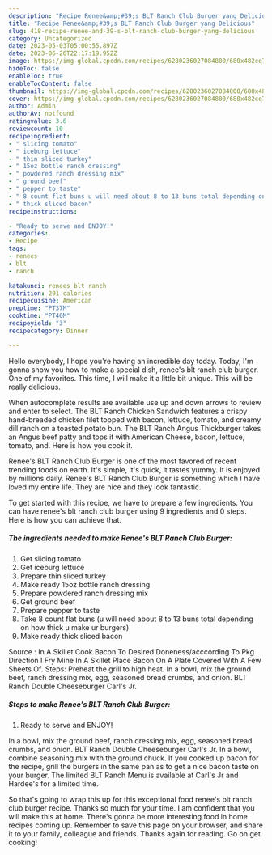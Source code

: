 ```yaml
---
description: "Recipe Renee&amp;#39;s BLT Ranch Club Burger yang Delicious"
title: "Recipe Renee&amp;#39;s BLT Ranch Club Burger yang Delicious"
slug: 418-recipe-renee-and-39-s-blt-ranch-club-burger-yang-delicious
category: Uncategorized
date: 2023-05-03T05:00:55.897Z
date: 2023-06-26T22:17:19.952Z
image: https://img-global.cpcdn.com/recipes/6280236027084800/680x482cq70/renees-blt-ranch-club-burger-recipe-main-photo.jpg
hideToc: false
enableToc: true
enableTocContent: false
thumbnail: https://img-global.cpcdn.com/recipes/6280236027084800/680x482cq70/renees-blt-ranch-club-burger-recipe-main-photo.jpg
cover: https://img-global.cpcdn.com/recipes/6280236027084800/680x482cq70/renees-blt-ranch-club-burger-recipe-main-photo.jpg
author: Admin
authorAv: notfound
ratingvalue: 3.6
reviewcount: 10
recipeingredient:
- " slicing tomato"
- " iceburg lettuce"
- " thin sliced turkey"
- " 15oz bottle ranch dressing"
- " powdered ranch dressing mix"
- " ground beef"
- " pepper to taste"
- " 8 count flat buns u will need about 8 to 13 buns total depending on how thick u make ur burgers"
- " thick sliced bacon"
recipeinstructions:

- "Ready to serve and ENJOY!"
categories:
- Recipe
tags:
- renees
- blt
- ranch

katakunci: renees blt ranch 
nutrition: 291 calories
recipecuisine: American
preptime: "PT37M"
cooktime: "PT40M"
recipeyield: "3"
recipecategory: Dinner

---
```



Hello everybody, I hope you're having an incredible day today. Today, I'm gonna show you how to make a special dish, renee&#39;s blt ranch club burger. One of my favorites. This time, I will make it a little bit unique. This will be really delicious.

When autocomplete results are available use up and down arrows to review and enter to select. The BLT Ranch Chicken Sandwich features a crispy hand-breaded chicken filet topped with bacon, lettuce, tomato, and creamy dill ranch on a toasted potato bun. The BLT Ranch Angus Thickburger takes an Angus beef patty and tops it with American Cheese, bacon, lettuce, tomato, and. Here is how you cook it.

Renee&#39;s BLT Ranch Club Burger is one of the most favored of recent trending foods on earth. It's simple, it's quick, it tastes yummy. It is enjoyed by millions daily. Renee&#39;s BLT Ranch Club Burger is something which I have loved my entire life. They are nice and they look fantastic.


To get started with this recipe, we have to prepare a few ingredients. You can have renee&#39;s blt ranch club burger using 9 ingredients and 0 steps. Here is how you can achieve that.

<!--inarticleads1-->

##### The ingredients needed to make Renee&#39;s BLT Ranch Club Burger:

1. Get  slicing tomato
1. Get  iceburg lettuce
1. Prepare  thin sliced turkey
1. Make ready  15oz bottle ranch dressing
1. Prepare  powdered ranch dressing mix
1. Get  ground beef
1. Prepare  pepper to taste
1. Take  8 count flat buns (u will need about 8 to 13 buns total depending on how thick u make ur burgers)
1. Make ready  thick sliced bacon


Source : In A Skillet Cook Bacon To Desired Doneness/acccording To Pkg Direction I Fry Mine In A Skillet Place Bacon On A Plate Covered With A Few Sheets Of. Steps: Preheat the grill to high heat. In a bowl, mix the ground beef, ranch dressing mix, egg, seasoned bread crumbs, and onion. BLT Ranch Double Cheeseburger Carl&#39;s Jr. 

<!--inarticleads2-->

##### Steps to make Renee&#39;s BLT Ranch Club Burger:


1. Ready to serve and ENJOY!

In a bowl, mix the ground beef, ranch dressing mix, egg, seasoned bread crumbs, and onion. BLT Ranch Double Cheeseburger Carl&#39;s Jr. In a bowl, combine seasoning mix with the ground chuck. If you cooked up bacon for the recipe, grill the burgers in the same pan as to get a nice bacon taste on your burger. The limited BLT Ranch Menu is available at Carl&#39;s Jr and Hardee&#39;s for a limited time. 

So that's going to wrap this up for this exceptional food renee&#39;s blt ranch club burger recipe. Thanks so much for your time. I am confident that you will make this at home. There's gonna be more interesting food in home recipes coming up. Remember to save this page on your browser, and share it to your family, colleague and friends. Thanks again for reading. Go on get cooking!
